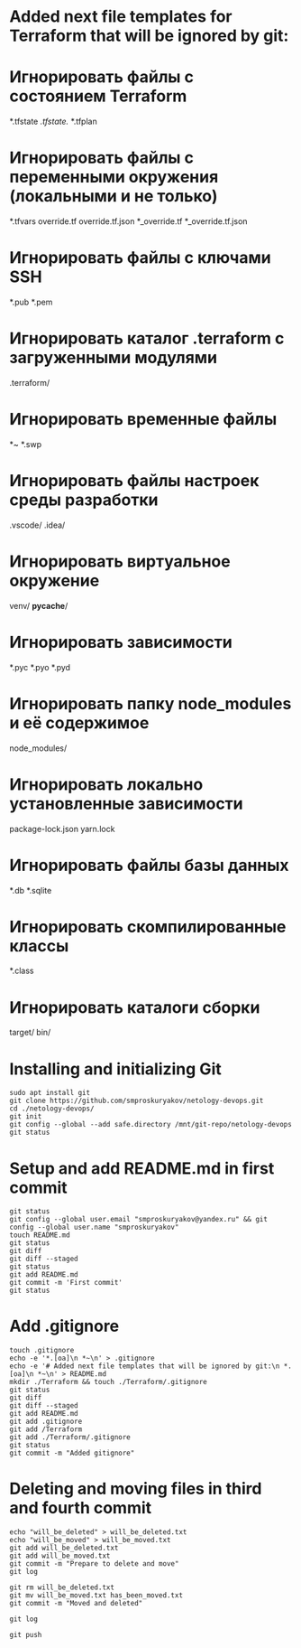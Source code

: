 # Added next file templates for Terraform that will be ignored by git:

# Игнорировать файлы с состоянием Terraform
*.tfstate
*.tfstate.*
*.tfplan

# Игнорировать файлы с переменными окружения (локальными и не только)
*.tfvars
override.tf
override.tf.json
*_override.tf
*_override.tf.json

# Игнорировать файлы с ключами SSH
*.pub
*.pem

# Игнорировать каталог .terraform с загруженными модулями
.terraform/

# Игнорировать временные файлы
*~
*.swp

# Игнорировать файлы настроек среды разработки
.vscode/
.idea/

# Игнорировать виртуальное окружение
venv/
__pycache__/

# Игнорировать зависимости
*.pyc
*.pyo
*.pyd

# Игнорировать папку node_modules и её содержимое
node_modules/

# Игнорировать локально установленные зависимости
package-lock.json
yarn.lock

# Игнорировать файлы базы данных
*.db
*.sqlite

# Игнорировать скомпилированные классы
*.class

# Игнорировать каталоги сборки
target/
bin/







# Installing and initializing Git

~~~
sudo apt install git
git clone https://github.com/smproskuryakov/netology-devops.git
cd ./netology-devops/
git init
git config --global --add safe.directory /mnt/git-repo/netology-devops
git status
~~~

# Setup and add README.md in first commit
~~~
git status
git config --global user.email "smproskuryakov@yandex.ru" && git config --global user.name "smproskuryakov"
touch README.md
git status
git diff
git diff --staged
git status
git add README.md
git commit -m 'First commit'
git status
~~~

# Add .gitignore
~~~
touch .gitignore
echo -e '*.[oa]\n *~\n' > .gitignore
echo -e '# Added next file templates that will be ignored by git:\n *.[oa]\n *~\n' > README.md
mkdir ./Terraform && touch ./Terraform/.gitignore
git status
git diff
git diff --staged
git add README.md
git add .gitignore
git add /Terraform
git add ./Terraform/.gitignore
git status
git commit -m "Added gitignore"
~~~

# Deleting and moving files in third and fourth commit
~~~
echo "will_be_deleted" > will_be_deleted.txt
echo "will_be_moved" > will_be_moved.txt 
git add will_be_deleted.txt 
git add will_be_moved.txt 
git commit -m "Prepare to delete and move"
git log

git rm will_be_deleted.txt
git mv will_be_moved.txt has_been_moved.txt
git commit -m "Moved and deleted"

git log

git push
~~~